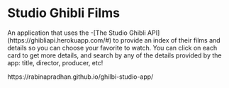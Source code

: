 # Studio Ghibli Films

<p> An application that uses the -[The Studio Ghibli API](https://ghibliapi.herokuapp.com/#) to provide an index of their films and details so you can choose your favorite to watch. You can click on each card to get more details, and search by any of the details provided by the app: title, director, producer, etc! </p>
https://rabinapradhan.github.io/ghilbi-studio-app/
